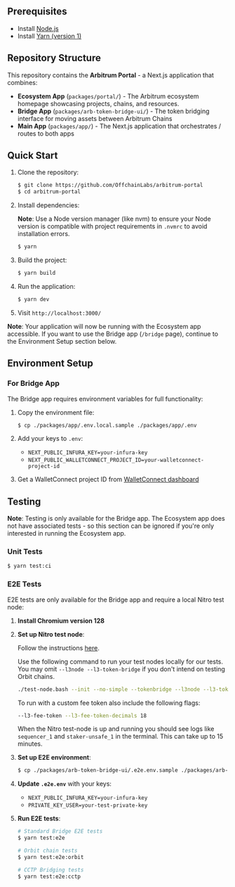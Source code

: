 ## Prerequisites

- Install [Node.js](https://nodejs.org/en/download/)
- Install [Yarn (version 1)](https://classic.yarnpkg.com)

## Repository Structure

This repository contains the **Arbitrum Portal** - a Next.js application that combines:

- **Ecosystem App** (`packages/portal/`) - The Arbitrum ecosystem homepage showcasing projects, chains, and resources.
- **Bridge App** (`packages/arb-token-bridge-ui/`) - The token bridging interface for moving assets between Arbitrum Chains
- **Main App** (`packages/app/`) - The Next.js application that orchestrates / routes to both apps

## Quick Start

1. Clone the repository:

   ```bash
   $ git clone https://github.com/OffchainLabs/arbitrum-portal
   $ cd arbitrum-portal
   ```

2. Install dependencies:

   **Note**: Use a Node version manager (like nvm) to ensure your Node version is compatible with project requirements in `.nvmrc` to avoid installation errors.

   ```bash
   $ yarn
   ```

3. Build the project:

   ```bash
   $ yarn build
   ```

4. Run the application:

   ```bash
   $ yarn dev
   ```

5. Visit `http://localhost:3000/`

**Note**: Your application will now be running with the Ecosystem app accessible. If you want to use the Bridge app (`/bridge` page), continue to the Environment Setup section below.

## Environment Setup

### For Bridge App

The Bridge app requires environment variables for full functionality:

1. Copy the environment file:

   ```bash
   $ cp ./packages/app/.env.local.sample ./packages/app/.env
   ```

2. Add your keys to `.env`:

   - `NEXT_PUBLIC_INFURA_KEY=your-infura-key`
   - `NEXT_PUBLIC_WALLETCONNECT_PROJECT_ID=your-walletconnect-project-id`

3. Get a WalletConnect project ID from [WalletConnect dashboard](https://cloud.walletconnect.com/app)

## Testing

**Note**: Testing is only available for the Bridge app. The Ecosystem app does not have associated tests - so this section can be ignored if you're only interested in running the Ecosystem app.

### Unit Tests

```bash
$ yarn test:ci
```

### E2E Tests

E2E tests are only available for the Bridge app and require a local Nitro test node:

1. **Install Chromium version 128**

2. **Set up Nitro test node**:

   Follow the instructions [here](https://docs.arbitrum.io/node-running/how-tos/local-dev-node).

   Use the following command to run your test nodes locally for our tests. You may omit `--l3node --l3-token-bridge` if you don't intend on testing Orbit chains.

   ```bash
   ./test-node.bash --init --no-simple --tokenbridge --l3node --l3-token-bridge
   ```

   To run with a custom fee token also include the following flags:

   ```bash
   --l3-fee-token --l3-fee-token-decimals 18
   ```

   When the Nitro test-node is up and running you should see logs like `sequencer_1` and `staker-unsafe_1` in the terminal. This can take up to 15 minutes.

3. **Set up E2E environment**:

   ```bash
   $ cp ./packages/arb-token-bridge-ui/.e2e.env.sample ./packages/arb-token-bridge-ui/.e2e.env
   ```

4. **Update `.e2e.env`** with your keys:

   - `NEXT_PUBLIC_INFURA_KEY=your-infura-key`
   - `PRIVATE_KEY_USER=your-test-private-key`

5. **Run E2E tests**:

   ```bash
   # Standard Bridge E2E tests
   $ yarn test:e2e

   # Orbit chain tests
   $ yarn test:e2e:orbit

   # CCTP Bridging tests
   $ yarn test:e2e:cctp
   ```
